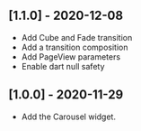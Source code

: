 
## [1.1.0] - 2020-12-08

* Add Cube and Fade transition
* Add a transition composition
* Add PageView parameters
* Enable dart null safety

## [1.0.0] - 2020-11-29

* Add the Carousel widget.
